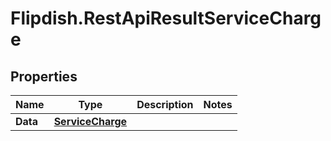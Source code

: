 # Flipdish.RestApiResultServiceCharge

## Properties

Name | Type | Description | Notes
------------ | ------------- | ------------- | -------------
**Data** | [**ServiceCharge**](ServiceCharge.md) |  | 


